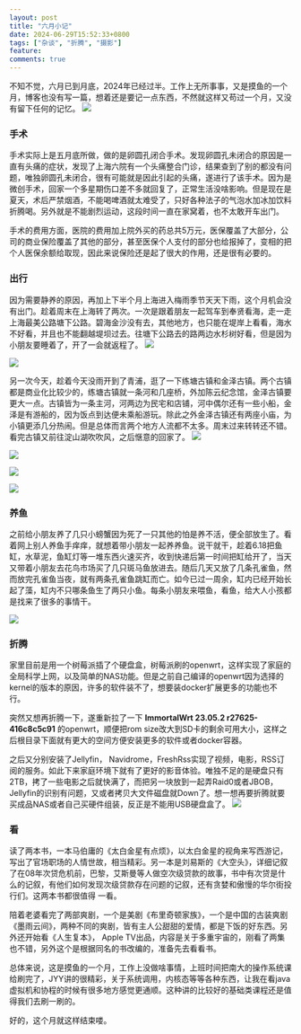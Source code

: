 ```yaml
---
layout: post
title: "六月小记"
date: 2024-06-29T15:52:33+0800
tags: ["杂谈", "折腾", "摄影"]
feature: 
comments: true
---
```



不知不觉，六月已到月底，2024年已经过半。工作上无所事事，又是摸鱼的一个月，博客也没有写一篇，想着还是要记一点东西，不然就这样又苟过一个月，又没有留下任何的记忆。
![](https://img.isming.me/image/IMG_20240608_155055.jpg)


<!--more-->

### 手术
手术实际上是五月底所做，做的是卵圆孔闭合手术。发现卵圆孔未闭合的原因是一直有头痛的症状，发现了上海六院有一个头痛整合门诊，结果查到了别的都没有问题，唯独卵圆孔未闭合，很有可能就是因此引起的头痛，遂进行了该手术。因为是微创手术，回家一个多星期伤口差不多就回复了，正常生活没啥影响。但是现在是夏天，术后严禁烟酒，不能喝啤酒就太难受了，只好各种法子的气泡水加冰加饮料折腾喝。另外就是不能剧烈运动，这段时间一直在家窝着，也不太敢开车出门。

手术的费用方面，医院的费用加上院外买的药总共5万元，医保覆盖了大部分，公司的商业保险覆盖了其他的部分，甚至医保个人支付的部分也给报掉了，变相的把个人医保余额给取现，因此来说保险还是起了很大的作用，还是很有必要的。

### 出行
因为需要静养的原因，再加上下半个月上海进入梅雨季节天天下雨，这个月机会没有出门。趁着周末在上海转了两次。一次是跟着朋友一起驾车到奉贤看海，走一走上海最美公路塘下公路。碧海金沙没有去，其他地方，也只能在堤岸上看看，海水不好看，并且也不能翻越堤坝过去。往塘下公路去的路两边水杉树好看，但是因为小朋友要睡着了，开了一会就返程了。
![](https://img.isming.me/image/IMG_20240608_112256.jpg)

![](https://img.isming.me/image/IMG_20240608_152501.jpg)


另一次今天，趁着今天没雨开到了青浦，逛了一下练塘古镇和金泽古镇。两个古镇都是商业化比较少的，练塘古镇就一条河和几座桥，外加陈云纪念馆，金泽古镇要更大一点。古镇皆为一条主河，河两边为民宅和店铺，河中偶尔还有一些小船，金泽是有游船的，因为饭点到达便未乘船游玩。除此之外金泽古镇还有两座小庙，为小镇更添几分热闹。但是总体而言两个地方人流都不太多。周末过来转转还不错。看完古镇又前往淀山湖吹吹风，之后惬意的回家了。
![](https://img.isming.me/image/20240629-18-3.jpg)

![](https://img.isming.me/image/20240629-18-6.jpg)

![](https://img.isming.me/image/20240629-18-19.jpg)

![](https://img.isming.me/image/20240629-18-23.jpg)



### 养鱼

之前给小朋友养了几只小螃蟹因为死了一只其他的怕是养不活，便全部放生了。看着网上别人养鱼手痒痒，就想着带小朋友一起养养鱼。说干就干，趁着6.18把鱼缸，水草泥，鱼缸灯等一堆东西火速买齐，收到快递后第一时间把缸给开了，当天又带着小朋友去花鸟市场买了几只斑马鱼放进去。随后几天又放了几条孔雀鱼，然而放完孔雀鱼当夜，就有两条孔雀鱼跳缸而亡。如今已过一周余，缸内已经开始长起了藻，缸内不只哪条鱼生了两只小鱼。每条小朋友来喂鱼，看鱼，给大人小孩都是找来了很多的事情干。

![](https://img.isming.me/image/20240629-18-61.jpg)


### 折腾
家里目前是用一个树莓派插了个硬盘盒，树莓派刷的openwrt，这样实现了家庭的全局科学上网，以及简单的NAS功能。但是之前自己编译的openwrt因为选择的kernel的版本的原因，许多的软件装不了，想要装docker扩展更多的功能也不行。

突然又想再折腾一下，遂重新拉了一下 **ImmortalWrt 23.05.2 r27625-416c8c5c91** 的openwrt，顺便把rom size改大到SD卡的剩余可用大小，这样之后根目录下面就有更大的空间方便安装更多的软件或者docker容器。

之后又分别安装了Jellyfin， Navidrome，FreshRss实现了视频，电影，RSS订阅的服务。如此下来家庭环境下就有了更好的影音体验。唯独不足的是硬盘只有2TB，拷了一些电影之后就快满了，而把另一块放到一起弄Raid0或者JBOB， Jellyfin的识别有问题，又或者拷贝大文件磁盘就Down了。想一想再要折腾就要买成品NAS或者自己买硬件组装，反正是不能用USB硬盘盒了。
![](https://img.isming.me/image/screen_jellyfin.jpg)


### 看
读了两本书，一本马伯庸的《太白金星有点烦》，以太白金星的视角来写西游记，写出了官场职场的人情世故，相当精彩。另一本是刘易斯的《大空头》，详细记叙了在08年次贷危机前，巴黎，艾斯曼等人做空次级贷款的故事，书中有次贷是什么的记叙，有他们如何发现次级贷款存在问题的记叙，还有贪婪和傲慢的华尔街投行们。这两本书都很值得 一看。

陪着老婆看完了两部爽剧，一个是美剧《布里奇顿家族》，一个是中国的古装爽剧《墨雨云间》，两种不同的爽剧，皆有主人公甜甜的爱情，都是下饭的好东西。另外还开始看《人生复本》， Apple TV出品，内容是关于多重宇宙的，刚看了两集也不错，另外这个是根据同名的书改编的，准备先去看看书。

总体来说，这是摸鱼的一个月，工作上没做啥事情，上班时间把南大的操作系统课给刷完了，JYY讲的很精彩，关于系统调用，内核态等等各种东西，让我在看java虚拟机和协程的时候有很多地方感觉更通顺。这种讲的比较好的基础类课程还是值得我们去刷一刷的。

好的，这个月就这样结束喽。